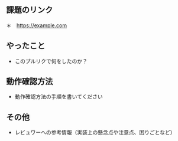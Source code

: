 ## 課題のリンク
＊　https://example.com
## やったこと
* このプルリクで何をしたのか？
## 動作確認方法
* 動作確認方法の手順を書いてください
## その他
* レビュワーへの参考情報（実装上の懸念点や注意点、困りごとなど）
  
